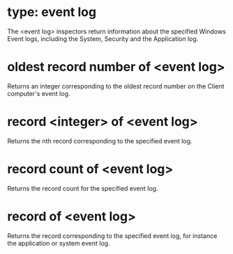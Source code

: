 # type: event log

The &lt;event log&gt; inspectors return information about the specified Windows Event logs, including the System, Security and the Application log.

# oldest record number of &lt;event log&gt;

Returns an integer corresponding to the oldest record number on the Client computer&#39;s event log.

# record &lt;integer&gt; of &lt;event log&gt;

Returns the nth record corresponding to the specified event log.

# record count of &lt;event log&gt;

Returns the record count for the specified event log.

# record of &lt;event log&gt;

Returns the record corresponding to the specified event log, for instance the application or system event log.
